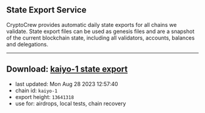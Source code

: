 ## State Export Service
CryptoCrew provides automatic daily state exports for all chains we validate. State export files can be used as genesis files and are a snapshot of the current blockchain state, including all validators, accounts, balances and delegations.

---
**Download: [kaiyo-1 state export](https://dl.ccvalidators.com/SERVICE/kujira/kaiyo-1_export_13641318.json)**
---

- last updated: Mon Aug 28 2023 12:57:40
- chain id: `kaiyo-1`
- export height: `13641318`
- use for: airdrops, local tests, chain recovery
